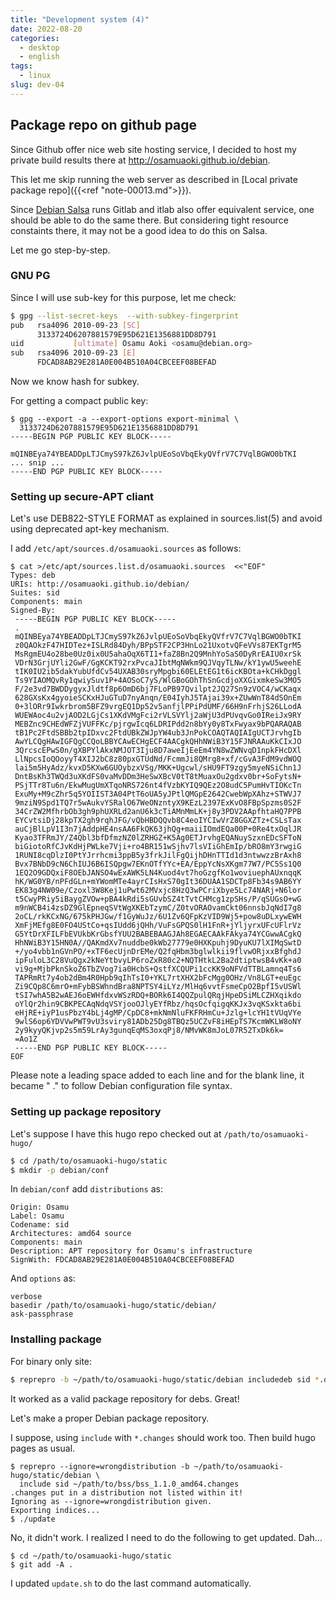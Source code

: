 ```yaml
---
title: "Development system (4)"
date: 2022-08-20
categories:
  - desktop
  - english
tags:
  - linux
slug: dev-04
---
```


## Package repo on github page

Since Github offer nice web site hosting service, I decided to host my private
build results there at http://osamuaoki.github.io/debian.

This let me skip running the web server as described in [Local private package
repo]({{<ref "note-00013.md">}}).

Since [Debian Salsa](http://salsa.debian.org) runs Gitlab and itlab also offer
equivalent service, one should be able to do the same there.  But considering
tight resource constaints there, it may not be a good idea to do this on Salsa.

Let me go step-by-step.

### GNU PG

Since I will use sub-key for this purpose, let me check:
```sh
$ gpg --list-secret-keys  --with-subkey-fingerprint
pub   rsa4096 2010-09-23 [SC]
      3133724D6207881579E95D621E1356881DD8D791
uid           [ultimate] Osamu Aoki <osamu@debian.org>
sub   rsa4096 2010-09-23 [E]
      FDCAD8AB29E281A0E004B510A04CBCEEF08BEFAD
```
Now we know hash for subkey.

For getting a compact public key:

```
$ gpg --export -a --export-options export-minimal \
  3133724D6207881579E95D621E1356881DD8D791
-----BEGIN PGP PUBLIC KEY BLOCK-----

mQINBEya74YBEADDpLTJCmyS97kZ6JvlpUEoSoVbqEkyQVfrV7C7VqlBGWO0bTKI
... snip ...
-----END PGP PUBLIC KEY BLOCK-----
```

### Setting up secure-APT cliant

Let's use DEB822-STYLE FORMAT as explained in sources.list(5) and avoid using
deprecated apt-key mechanism.

I add `/etc/apt/sources.d/osamuaoki.sources` as follows:

```
$ cat >/etc/apt/sources.list.d/osamuaoki.sources  <<"EOF"
Types: deb
URIs: http://osamuaoki.github.io/debian/
Suites: sid
Components: main
Signed-By:
 -----BEGIN PGP PUBLIC KEY BLOCK-----
 .
 mQINBEya74YBEADDpLTJCmyS97kZ6JvlpUEoSoVbqEkyQVfrV7C7VqlBGWO0bTKI
 z0QAOkzF47HIDTez+ISLRd84Dyh/BPpSTF2CP3HnLo21UxotvQFeVVs87EKTgrM5
 MsRgmEU4o28be0Uz0ix0U5ahaOqX6TI1+faZ8Bn2Q9MnhYoSaS0DyRrEAIU0xrSk
 VDrN3GrjUYli2GwF/GgKCKT92rxPvcaJIbtMqNWkm9QJVqyTLNw/kY1ywU5weehE
 tIK0IU2ib5dakYubUfdCv54UXAB30sryMpgbi60ELEtEG1t6icKBOta+kCHkDggl
 Ts9YIAOMQvRy1qwiySuv1P+4AOSoC7yS/WlGBoGOhThSnGcdjoXXGixmkeSw3MO5
 F/2e3vd7BWDDygyxJldtf8p6OmD6bj7FLoPB97Qvilpt2JQ27Sn9zVOC4/wCKaqx
 628GXsKx4gyoieSCKxHJuGTuD7nyAnqn/E04IyhJ5TAjai39x+ZUwWnT84dSOnEm
 0+3lORr9Iwkrbrom5BFZ9vrgEQ1Dp52v5anfjlPPiPdUMF/66H9nFrhjS26LLodA
 WUEWAoc4u2vjAOD2LGjCs1XKdVMgFci2rVLSVYlj2aWjU3dPUvqvGo0IReiJx9RY
 MEBZnc9CHEdWFZjVUFFKc/pjrgwIcq6LDRIPdd2n8bYy0y8TxFwyax9bPQARAQAB
 tB1Pc2FtdSBBb2tpIDxvc2FtdUBkZWJpYW4ub3JnPokCOAQTAQIAIgUCTJrvhgIb
 AwYLCQgHAwIGFQgCCQoLBBYCAwECHgECF4AACgkQHhNWiB3Y15FJNRAAuKkCIxJO
 3QrcscEPwS0n/gXBPYlAkxNMJOT3Iju8D7aweIjEeEm4YN8wZWNvqD1npkFHcDXl
 LlNpcsIoQOoyyT4XIJ2bC8z80pxGTUdNd/FcmmJi8QMrg8+xf/cGvA3FdM9vdWOQ
 lai5m5HyAdz/kvxD5KXw6GUOybzxVSg/MKK+Ugcwl/sHU9FT9zgy5myeNSiChn1J
 DntBsKh3TWQd3uXKdFS0vaMvDDm3HeSwXBcV0tT8tMuaxOu2gdxv0br+SoFytsN+
 PSjTTr8Tu6n/EkwMugUmXTqoNRS726nt4fVzbKYIQ9QEz2O8udC5PumHvTIOKcTn
 ExuMy+M9cZhr5q5YOIIST3A04PtT6oUA5yJPtlQMGpE2642CwebWpXAhz+STWVJ7
 9mziN9Spd1TQ7r5wAukvYSRalO67WeONzntyX9KEzL2397ExKvO8FBpSpzms0S2F
 34CrZW2MfhrbOb3gh9phUXRLd2anU6k3cTiAMnMmLK+j8y3PDV2AApfhtaHQ7PPB
 EYCvtsiDj28kpTX2gh9rqhJFG/vQbHBDQQvb8C4eoIYCIwVrZ8GGXZTz+CSLsTax
 auCjBlLpV1I3n7jAddpHE4nsAA6FkQK63jhQg+maiiIOmdEQa00P+0Re4txOqlJR
 Kyao3TFRmJY/Z4Qbl3bfDfmzNZ0lZRHGZ+K5Ag0ETJrvhgEQANuySzxnEDcSFToN
 biGiotoRfCJvKdHjPWLke7Vji+ro4BR151wSjhv7lsVIiGhEmIp/bRO8mY3rwgiG
 1RUNI8cqDlzI0PtYJrrhcmi3ppB5y3frkJilFgQijhDHnTTId1d3ntwwzzBrAxh8
 Bvx7BNbD9cN6ChIUJ6B6ISQpgw7EKnOTfYYc+EA/EppYcNsXKgm77W7/PC5Ss1Q0
 1EQ2O9GDQxiF8OEbJANSO4wExAWK5LN4Kuod4vt7hoGzgfKo1woviuephAUxnqqK
 hK/WG0YB/nPFdGLn+mYWomMTe4ayrCIsHxS70gIt36DUAA1SDCTp8Fb34s9AB6YY
 EK83g4NW09e/Czoxl3W8Kej1uPwt62MVxjc8HzQ3wPCriXbye5Lc74NARj+N6lor
 t5CwyPRiy5iBaygZVOw+pBA4kRdi5sGUvbSZ4tTvtCHMcg1zpSHs/P/qSUGsO+wG
 m9nWCB4i4zsDZ9GlEpneqSVtWgXKEbTzymC/Z0tvORAOvamCkt06nnsbJqNdI7g8
 2oCL/rkKCxNG/675kPHJGw/f1GyWuJz/6U1Zv6QFpKzVID9Wj5+pow8uDLxywEWH
 XmFjMEfg8E0FO4UStCo+qsIUdd6jQHh/VuFsGPQS0lH1FnR+jYljyrxUFcUFlrVz
 G5YtDrXFILFbEVUkbKrGbsfYUU2BABEBAAGJAh8EGAECAAkFAkya74YCGwwACgkQ
 HhNWiB3Y15HN0A//QAKmdXv7nuddbe0kWb27779e0HXKpuhj9DyuKU7lXIMqSwtD
 +/yo4vbb1nGVnPO/+xTF6ecUjnDrEMe/Q2fqHbm3bglwlkii9flvwORjxxBfghdJ
 ipFuloL3C28VuQgx2kNeYtbvyLP6roZxR80c2+NQTHtkL2Ba2dtiptwsB4vKk+a0
 vi9g+MjbPknSkoZ6TbZVog7ia0HcbS+QstfXCQUPi1ccKK9oNFVdTTBLamnq4Ts6
 TAPRmRt7y4ob2dBm4R0Hpb9qIhTsI0+YKL7rtXHX2bFcMgg0OHz/Vn8LGT+euEgc
 Zi9CQp8C6mrO+mFybBSWhndBra8NPTSY4iLYz/MlHq6vvtFsmeCpO2BpfI5vUSWl
 tSI7whA5B2wAEJ6oEWHfdxvWSzRDQ+BORk6I4QQZpulQRqjHpeDSiMLCZHXqikdo
 oYlQr2hin9CBKPECAqNdqVSYjooOJlyEYfRbz/hqsOcfqigqKKJx3vqKSxkta6bi
 eHjRE+iyP1usPbzY4bLj4gMP/CpDC8+mkNmNluFKFRHmCu+Jzlg+lcYH1tVUqVYe
 9wlS6op6YDVVwPWT9vU3sviry81ADb25Dg8TBQz5UCZvF8iHEpTS7KcmWKLW8oNY
 2y9kyyQKjvp2s5m59LrAy3gunqEqMS3oxqPj8/NMvWK8mJoL07R52TxDk6k=
 =Ao1Z
 -----END PGP PUBLIC KEY BLOCK-----
EOF
```

Please note a leading space added to each line and for the blank line, it
became " ." to follow Debian configuration file syntax.

### Setting up package repository

Let's suppose I have this hugo repo checked out at `/path/to/osamuaoki-hugo/`

```sh
$ cd /path/to/osamuaoki-hugo/static
$ mkdir -p debian/conf
```

In `debian/conf` add `distributions` as:

```
Origin: Osamu
Label: Osamu
Codename: sid
Architectures: amd64 source
Components: main
Description: APT repository for Osamu's infrastructure
SignWith: FDCAD8AB29E281A0E004B510A04CBCEEF08BEFAD
```

And `options` as:

```
verbose
basedir /path/to/osamuaoki-hugo/static/debian/
ask-passphrase
```

### Installing package

For binary only site:

```sh
$ reprepro -b ~/path/to/osamuaoki-hugo/static/debian includedeb sid *.deb
```

It worked as a valid package repository for debs. Great!

Let's make a proper Debian package repository.

I suppose, using `include` with `*.changes` should work too.  Then build hugo pages as usual.
```
$ reprepro --ignore=wrongdistribution -b ~/path/to/osamuaoki-hugo/static/debian \
  include sid ~/path/to/bss/bss_1.1.0_amd64.changes
.changes put in a distribution not listed within it!
Ignoring as --ignore=wrongdistribution given.
Exporting indices...
$ ./update
```

No, it didn't work.  I realized I need to do the following to get updated.
Dah...

```
$ cd ~/path/to/osamuaoki-hugo/static
$ git add -A .
```

I updated `update.sh` to do the last command automatically.


<!-- vim: set sw=2 sts=2 ai si et tw=79 ft=markdown: -->
